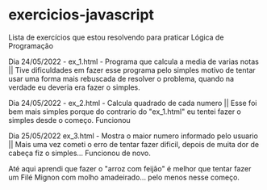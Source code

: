 # exercicios-javascript
Lista de exercícios que estou resolvendo para praticar Lógica de Programação

Dia 24/05/2022 -
  ex_1.html - Programa que calcula a media de varias notas ||
    Tive dificuldades em fazer esse programa pelo simples motivo de tentar usar uma forma mais rebuscada de resolver o problema, quando na    verdade eu deveria era fazer o simples.
  
Dia 24/05/2022 - ex_2.html - Calcula quadrado de cada numero ||
    Esse foi bem mais simples porque do contrario do "ex_1.html" eu tentei fazer o simples desde o começo. Funcionou
    
Dia 25/05/2022
  ex_3.html - Mostra o maior numero informado pelo usuario ||
    Mais uma vez cometi o erro de tentar fazer dificil, depois de muita dor de cabeça fiz o simples... Funcionou de novo.
    
Até aqui aprendi que fazer o "arroz com feijão" é melhor que tentar fazer um Filé Mignon com molho amadeirado... pelo menos nesse começo.
